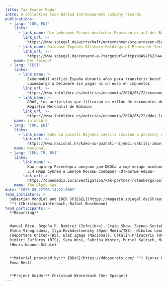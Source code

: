 ```yaml
---
title: Tax Evader Radar
intro: A collective look behind intransparent company records.
publications:
  - lang: '[DE, EN]'
    links:
      - link_name: Die geheimen Firmen deutscher Prominenter auf den Bahamas
        link_url: >-
          https://www.spiegel.de/wirtschaft/unternehmen/steueroasen-die-geheimen-firmen-deutscher-prominenter-auf-den-bahamas-a-00000000-0002-0001-0000-000171037335
      - link_name: Database Exposes Offshore Holdings of Prominent Germans
        link_url: >-
          https://www.spiegel.de/consent-a-?targetUrl=https%3A%2F%2Fwww.spiegel.de%2Finternational%2Fdatabase-exposes-offshore-holdings-of-prominent-germans-a-065050b7-88f9-48b3-83b9-d474599de2ed
    name: Der Spiegel
  - lang: '[ES]'
    links:
      - link_name: >-
          Exxonmobil utilizó España durante años para transferir beneficios de
          Luxemburgo a Delaware sin pagar ni un euro en impuestos
        link_url: >-
          https://www.infolibre.es/noticias/economia/2020/05/22/exxonmobil_utilizo_espana_durante_anos_para_transferir_beneficios_luxemburgo_delaware_sin_pagar_euro_impuestos_106980_1011.html
      - link_name: >-
          DDoS, los activistas que filtraron un millón de documentos del
          Registro Mercantil de Bahamas
        link_url: >-
          https://www.infolibre.es/noticias/economia/2020/05/22/ddos_los_activistas_que_filtraron_millon_documentos_del_registro_mercantil_bahama_106999_1011.html
    name: infoLibre
  - lang: '[HR, EN]'
    links:
      - link_name: Kako su poznati Nijemci sakrili imovinu u poreznoj oazi na Bahamima
        link_url: >-
          https://www.nacional.hr/kako-su-poznati-nijemci-sakrili-imovinu-u-poreznoj-oazi-na-bahamima/
    name: Nacional
  - lang: '[EN, TR, RU]'
    links:
      - link_name: >-
          Как партнер Ротенберга получил дом ЮКОСа и еще четыре особняка ценой в
          3,4 млрд рублей в центре Москвы cообщают «Открытые медиа»
        link_url: >-
          https://openmedia.io/investigation/kak-partner-rotenberga-poluchil-dom-yukosa-i-eshhe-chetyre-osobnyaka-cenoj-v-34-mlrd-rublej-v-centre-moskvy/
    name: The Black Sea
date: '2020-05-22T06:14:22.000Z'
team_initiators: >
  Sebastian Mondial and [DER SPIEGEL](https://magazin.spiegel.de/SP/ausgaben/
  "") (Christoph Winterbach, Rafael Buschmann)
team_participants: >
  **Reporting**


  Manuel Rico, Begoña P. Ramírez (InfoLibre), Craig Shaw, Zeynep Sentek (TBS),
  Elena Vinogradova, Ilya.Rozhdestvensky (Open Media/TBS), Nikolas Leontopoulos
  (Reporters United/TBS), Blaž Zgaga (Nacional), Catalin Prisacariu (RCIJ),
  Dimitri Zufferey (RTS), Sara Wess, Sabrina Winter, Muriel Kalisch, Malte Born
  (Henri-Nannen-Schule)


  **Material provided by:** [DDoS](https://ddosecrets.com/ "") (Lorax Horne,
  Emma Best)


  **Project Guide:** Christoph Winterbach (Der Spiegel)
---
```


 
